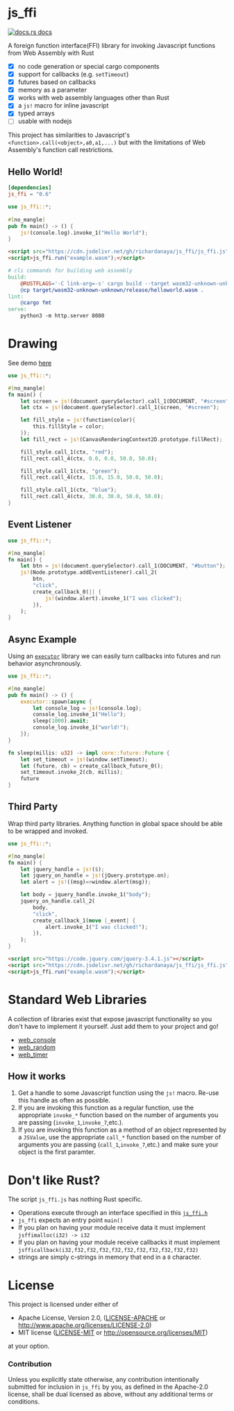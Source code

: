 # js_ffi

<a href="https://docs.rs/js_ffi"><img src="https://img.shields.io/badge/docs-latest-blue.svg?style=flat-square" alt="docs.rs docs" /></a>

A foreign function interface(FFI) library for invoking Javascript functions from Web Assembly with Rust

- [x] no code generation or special cargo components
- [x] support for callbacks (e.g. `setTimeout`)
- [x] futures based on callbacks
- [x] memory as a parameter
- [x] works with web assembly languages other than Rust
- [x] a `js!` macro for inline javascript
- [x] typed arrays
- [ ] usable with nodejs

This project has similarities to Javascript's `<function>.call(<object>,a0,a1,...)` but with the limitations of Web Assembly's function call restrictions.

## Hello World!
```toml
[dependencies]
js_ffi = "0.6"
```
```rust
use js_ffi::*;
​
#[no_mangle]
pub fn main() -> () {
    js!(console.log).invoke_1("Hello World");
}
```
```html
<script src="https://cdn.jsdelivr.net/gh/richardanaya/js_ffi/js_ffi.js"></script>
<script>js_ffi.run("example.wasm");</script>
```
```makefile
# cli commands for building web assembly
build:
	@RUSTFLAGS='-C link-arg=-s' cargo build --target wasm32-unknown-unknown --release
	@cp target/wasm32-unknown-unknown/release/helloworld.wasm .
lint:
	@cargo fmt
serve:
	python3 -m http.server 8080
```


# Drawing

See demo [here](https://richardanaya.github.io/js_ffi/examples/canvas/)

```rust
use js_ffi::*;

#[no_mangle]
fn main() {
    let screen = js!(document.querySelector).call_1(DOCUMENT, "#screen");
    let ctx = js!(document.querySelector).call_1(screen, "#screen");

    let fill_style = js!(function(color){
        this.fillStyle = color;
    });
    let fill_rect = js!(CanvasRenderingContext2D.prototype.fillRect);

    fill_style.call_1(ctx, "red");
    fill_rect.call_4(ctx, 0.0, 0.0, 50.0, 50.0);

    fill_style.call_1(ctx, "green");
    fill_rect.call_4(ctx, 15.0, 15.0, 50.0, 50.0);

    fill_style.call_1(ctx, "blue");
    fill_rect.call_4(ctx, 30.0, 30.0, 50.0, 50.0);
}
```

## Event Listener

```rust
use js_ffi::*;

#[no_mangle]
fn main() {
    let btn = js!(document.querySelector).call_1(DOCUMENT, "#button");
    js!(Node.prototype.addEventListener).call_2(
        btn,
        "click",
        create_callback_0(|| {
            js!(window.alert).invoke_1("I was clicked");
        }),
    );
}
```

## Async Example

Using an [`executor`](https://www.github.com/richardanaya/executor) library we can easily turn callbacks into futures and run behavior asynchronously.

```rust
use js_ffi::*;

#[no_mangle]
pub fn main() -> () {
    executor::spawn(async {
        let console_log = js!(console.log);
        console_log.invoke_1("Hello");
        sleep(1000).await;
        console_log.invoke_1("world!");
    });
}

fn sleep(millis: u32) -> impl core::future::Future {
    let set_timeout = js!(window.setTimeout);
    let (future, cb) = create_callback_future_0();
    set_timeout.invoke_2(cb, millis);
    future
}
```

## Third Party

Wrap third party libraries. Anything function in global space should be able to be wrapped and invoked.

```rust
use js_ffi::*;

#[no_mangle]
fn main() {
    let jquery_handle = js!($);
    let jquery_on_handle = js!(jQuery.prototype.on);
    let alert = js!((msg)=>window.alert(msg));

    let body = jquery_handle.invoke_1("body");
    jquery_on_handle.call_2(
        body,
        "click",
        create_callback_1(move |_event| {
            alert.invoke_1("I was clicked!");
        }),
    );
}
```

```html
<script src="https://code.jquery.com/jquery-3.4.1.js"></script>
<script src="https://cdn.jsdelivr.net/gh/richardanaya/js_ffi/js_ffi.js"></script>
<script>js_ffi.run("example.wasm");</script>
```

# Standard Web Libraries

A collection of libraries exist that expose javascript functionality so you don't have to implement it yourself. Just add them to your project and go!

* [web_console](https://github.com/richardanaya/web_console)
* [web_random](https://github.com/richardanaya/web_random)
* [web_timer](https://github.com/richardanaya/web_timer)


## How it works

1. Get a handle to some Javascript function using the `js!` macro. Re-use this handle as often as possible.
2. If you are invoking this function as a regular function, use the appropriate `invoke_*` function based on the number of arguments you are passing (`invoke_1`,`invoke_7`,etc.).
3. If you are invoking this function as a method of an object represented by a `JSValue`, use the appropriate `call_*` function based on the number of arguments you are passing (`call_1`,`invoke_7`,etc.) and make sure your object is the first paramter.


# Don't like Rust?

The script `js_ffi.js` has nothing Rust specific.  

* Operations execute through an interface specified in this [`js_ffi.h`](https://github.com/richardanaya/js_ffi/blob/master/js_ffi.h)
* `js_ffi` expects an entry point `main()`
* If you plan on having your module receive data it must implement `jsffimalloc(i32) -> i32`
* If you plan on having your module receive callbacks it must implement `jsfficallback(i32,f32,f32,f32,f32,f32,f32,f32,f32,f32,f32)`
* strings are simply c-strings in memory that end in a `0` character.

# License

This project is licensed under either of

 * Apache License, Version 2.0, ([LICENSE-APACHE](LICENSE-APACHE) or
   http://www.apache.org/licenses/LICENSE-2.0)
 * MIT license ([LICENSE-MIT](LICENSE-MIT) or
   http://opensource.org/licenses/MIT)

at your option.

### Contribution

Unless you explicitly state otherwise, any contribution intentionally submitted
for inclusion in `js_ffi` by you, as defined in the Apache-2.0 license, shall be
dual licensed as above, without any additional terms or conditions.
